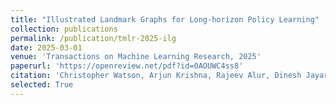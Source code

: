 ```yaml
---
title: "Illustrated Landmark Graphs for Long-horizon Policy Learning"
collection: publications
permalink: /publication/tmlr-2025-ilg
date: 2025-03-01
venue: 'Transactions on Machine Learning Research, 2025'
paperurl: 'https://openreview.net/pdf?id=0AOUWC4ss8'
citation: 'Christopher Watson, Arjun Krishna, Rajeev Alur, Dinesh Jayaraman. "Illustrated Landmark Graphs for Long-horizon Policy Learning." <i>TMLR</i>, 2025.'
selected: True
---
```

